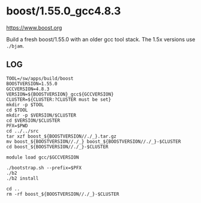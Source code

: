 boost/1.55.0_gcc4.8.3
=====================

<https://www.boost.org>

Build a fresh boost/1.55.0 with an older gcc tool stack.  The 1.5x versions use `./bjam`.

LOG
---

    TOOL=/sw/apps/build/boost
    BOOSTVERSION=1.55.0
    GCCVERSION=4.8.3
    VERSION=${BOOSTVERSION}_gcc${GCCVERSION}
    CLUSTER=${CLUSTER:?CLUSTER must be set}
    mkdir -p $TOOL
    cd $TOOL
    mkdir -p $VERSION/$CLUSTER
    cd $VERSION/$CLUSTER
    PFX=$PWD
    cd ../../src
    tar xzf boost_${BOOSTVERSION//./_}.tar.gz
    mv boost_${BOOSTVERSION//./_} boost_${BOOSTVERSION//./_}-$CLUSTER
    cd boost_${BOOSTVERSION//./_}-$CLUSTER

    module load gcc/$GCCVERSION

    ./bootstrap.sh --prefix=$PFX
    ./b2
    ./b2 install

    cd ..
    rm -rf boost_${BOOSTVERSION//./_}-$CLUSTER

